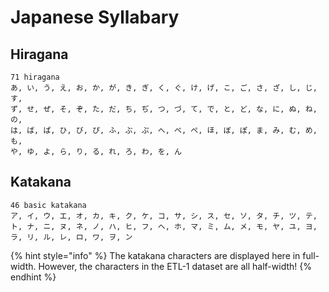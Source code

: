 # Japanese Syllabary

## Hiragana

```text
71 hiragana
あ, い, う, え, お, か, が, き, ぎ, く, ぐ, け, げ, こ, ご, さ, ざ, し, じ, す,
ず, せ, ぜ, そ, ぞ, た, だ, ち, ぢ, つ, づ, て, で, と, ど, な, に, ぬ, ね, の,
は, ば, ぱ, ひ, び, ぴ, ふ, ぶ, ぷ, へ, べ, ぺ, ほ, ぼ, ぽ, ま, み, む, め, も,
や, ゆ, よ, ら, り, る, れ, ろ, わ, を, ん
```

## Katakana



```text
46 basic katakana
ア, イ, ウ, エ, オ, カ, キ, ク, ケ, コ, サ, シ, ス, セ, ソ, タ, チ, ツ, テ,
ト, ナ, ニ, ヌ, ネ, ノ, ハ, ヒ, フ, ヘ, ホ, マ, ミ, ム, メ, モ, ヤ, ユ, ヨ,
ラ, リ, ル, レ, ロ, ワ, ヲ, ン
```

{% hint style="info" %}
The katakana characters are displayed here in full-width. However, the characters in the ETL-1 dataset are all half-width!
{% endhint %}

